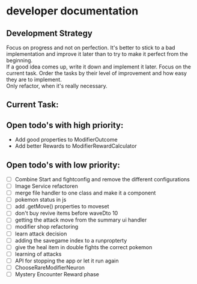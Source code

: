 # developer documentation

## Development Strategy
Focus on progress and not on perfection. It's better to stick to a bad implementation and improve it later than to try to make it perfect from the beginning.  
If a good idea comes up, write it down and implement it later. Focus on the current task. Order the tasks by their level of improvement and how easy they are to implement.  
Only refactor, when it's really necessary.

## Current Task:


## Open todo's with high priority:
- Add good properties to ModifierOutcome
- Add better Rewards to ModifierRewardCalculator

## Open todo's with low priority:
- [ ] Combine Start and fightconfig and remove the different configurations
- [ ] Image Service refactoren
- [ ] merge file handler to one class and make it a component
- [ ] pokemon status in js 
- [ ] add .getMove() properties to moveset
- [ ] don't buy revive items before waveDto 10
- [ ] getting the attack move from the summary ui handler
- [ ] modifier shop refactoring
- [ ] learn attack decision
- [ ] adding the savegame index to a runpropterty
- [ ] give the heal item in double fights the correct pokemon
- [ ] learning of attacks
- [ ] API for stopping the app or let it run again
- [ ] ChooseRareModifierNeuron
- [ ] Mystery Encounter Reward phase
